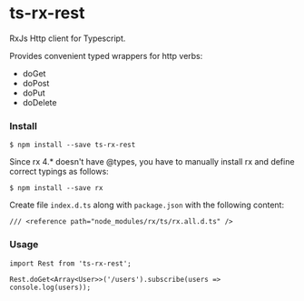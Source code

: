 # ts-rx-rest
RxJs Http client for Typescript.

Provides convenient typed wrappers for http verbs:

* doGet
* doPost
* doPut
* doDelete

### Install
```
$ npm install --save ts-rx-rest
```
Since rx 4.* doesn't have @types, you have to manually install rx and define correct typings as follows:
```
$ npm install --save rx
```
Create file `index.d.ts` along with `package.json` with the following content:
```
/// <reference path="node_modules/rx/ts/rx.all.d.ts" />
```

### Usage


```
import Rest from 'ts-rx-rest';

Rest.doGet<Array<User>>('/users').subscribe(users => console.log(users));
```
